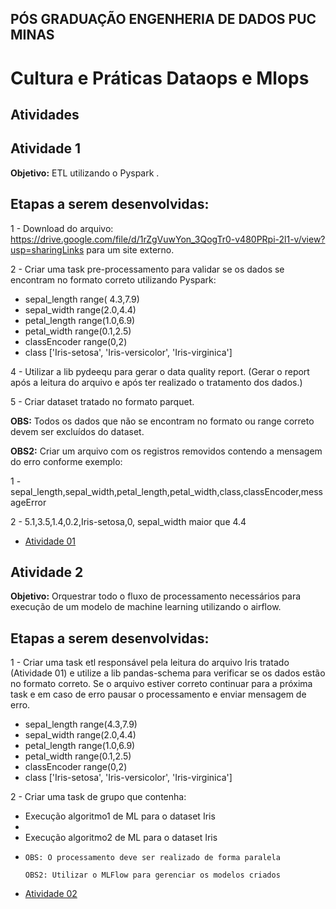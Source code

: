 ## PÓS GRADUAÇÃO ENGENHERIA DE DADOS PUC MINAS

# Cultura e Práticas Dataops e Mlops

## Atividades

## Atividade 1

**Objetivo:** ETL utilizando o Pyspark .

## Etapas a serem desenvolvidas:

1 - Download do arquivo: https://drive.google.com/file/d/1rZgVuwYon_3QogTr0-v480PRpi-2l1-v/view?usp=sharingLinks para um site externo.   

2 - Criar uma task pre-processamento para validar se os dados se encontram no formato correto utilizando Pyspark:   

 * sepal_length range( 4.3,7.9)  
 * sepal_width range(2.0,4.4)  
 * petal_length range(1.0,6.9)  
 * petal_width range(0.1,2.5)   
 * classEncoder range(0,2)   
 * class ['Iris-setosa', 'Iris-versicolor', 'Iris-virginica']   
     
4 - Utilizar a lib pydeequ para gerar o data quality report. (Gerar o report após a leitura do arquivo e após ter realizado o tratamento dos dados.)

5 - Criar dataset tratado no formato parquet.    

**OBS:** Todos os dados que não se encontram no formato ou range correto devem ser excluídos do dataset.   

**OBS2:** Criar um arquivo com os registros removidos contendo a mensagem do erro conforme exemplo:   

1 - sepal_length,sepal_width,petal_length,petal_width,class,classEncoder,messageError

2 - 5.1,3.5,1.4,0.2,Iris-setosa,0, sepal_width maior que 4.4    

- [Atividade 01](./Trabalho_01/)  


## Atividade 2   

**Objetivo:** Orquestrar todo o fluxo de processamento necessários para execução de um modelo de machine learning utilizando o airflow.   

## Etapas a serem desenvolvidas:   

1 - Criar uma task etl responsável pela leitura do arquivo Iris tratado (Atividade 01) e utilize a lib pandas-schema para verificar se os dados estão no formato correto. Se o arquivo estiver correto continuar para a próxima task e em caso de erro pausar o processamento e enviar mensagem de erro.   
 
 * sepal_length range(4.3,7.9)    
 * sepal_width range(2.0,4.4)     
 * petal_length range(1.0,6.9)   
 * petal_width range(0.1,2.5)    
 * classEncoder range(0,2)   
 * class ['Iris-setosa', 'Iris-versicolor', 'Iris-virginica']   
   
2 - Criar uma task de grupo que contenha: 

* Execução algoritmo1 de ML para o dataset Iris
* 
* Execução algoritmo2 de ML para o dataset Iris
* 
      OBS: O processamento deve ser realizado de forma paralela

      OBS2: Utilizar o MLFlow para gerenciar os modelos criados

- [Atividade 02](./Trabalho_02/)
